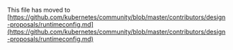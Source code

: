 This file has moved to [https://github.com/kubernetes/community/blob/master/contributors/design-proposals/runtimeconfig.md](https://github.com/kubernetes/community/blob/master/contributors/design-proposals/runtimeconfig.md)
